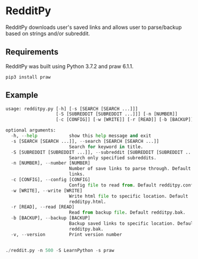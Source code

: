 # RedditPy

RedditPy downloads user's saved links and allows
user to parse/backup based on strings and/or subreddit.

## Requirements

RedditPy was built using Python 3.7.2 and praw 6.1.1.

```
pip3 install praw
```

## Example

```python
usage: redditpy.py [-h] [-s [SEARCH [SEARCH ...]]]
                   [-S [SUBREDDIT [SUBREDDIT ...]]] [-n [NUMBER]]
                   [-c [CONFIG]] [-w [WRITE]] [-r [READ]] [-b [BACKUP]] [-v]

optional arguments:
  -h, --help            show this help message and exit
  -s [SEARCH [SEARCH ...]], --search [SEARCH [SEARCH ...]]
                        Search for keyword in title.
  -S [SUBREDDIT [SUBREDDIT ...]], --subreddit [SUBREDDIT [SUBREDDIT ...]]
                        Search only specified subreddits.
  -n [NUMBER], --number [NUMBER]
                        Number of save links to parse through. Default 100
                        links.
  -c [CONFIG], --config [CONFIG]
                        Config file to read from. Default redditpy.conf.
  -w [WRITE], --write [WRITE]
                        Write html file to specific location. Default
                        redditpy.html.
  -r [READ], --read [READ]
                        Read from backup file. Default redditpy.bak.
  -b [BACKUP], --backup [BACKUP]
                        Backup saved links to specific location. Default
                        redditpy.bak.
  -v, --version         Print version number


./reddit.py -n 500 -S LearnPython -s praw
```
